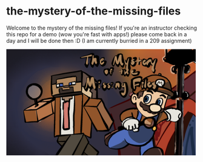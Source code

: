 # the-mystery-of-the-missing-files

Welcome to the mystery of the missing files! If you're an instructor checking this repo for a demo (wow you're fast with apps!) please come back in a day and I will be done then :D (I am currently burried in a 209 assignment)

<img src="mystery.png" alt="cover" width="500"/>
